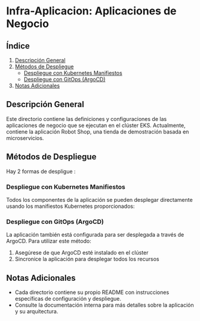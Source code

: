# Infra-Aplicacion: Aplicaciones de Negocio

## Índice
1. [Descripción General](#descripción-general)
3. [Métodos de Despliegue](#métodos-de-despliegue)
   - [Despliegue con Kubernetes Manifiestos](#despliegue-con-kubernetes-manifiestos)
   - [Despliegue con GitOps (ArgoCD)](#despliegue-con-gitops-argocd)
4. [Notas Adicionales](#notas-adicionales)

## Descripción General
Este directorio contiene las definiciones y configuraciones de las aplicaciones de negocio que se ejecutan en el clúster EKS. Actualmente, contiene la aplicación Robot Shop, una tienda de demostración basada en microservicios.

## Métodos de Despliegue

Hay 2 formas de despligue :

### Despliegue con Kubernetes Manifiestos
Todos los componentes de la aplicación se pueden desplegar directamente usando los manifiestos Kubernetes proporcionados:

### Despliegue con GitOps (ArgoCD)
La aplicación también está configurada para ser desplegada a través de ArgoCD. Para utilizar este método:

1. Asegúrese de que ArgoCD esté instalado en el clúster
2. Sincronice la aplicación para desplegar todos los recursos

## Notas Adicionales
- Cada directorio contiene su propio README con instrucciones específicas de configuración y despliegue.
- Consulte la documentación interna para más detalles sobre la aplicación y su arquitectura.
